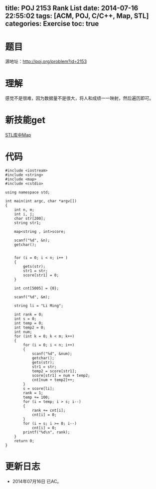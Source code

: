 ﻿title: POJ 2153 Rank List
date: 2014-07-16 22:55:02
tags: [ACM, POJ, C/C++, Map, STL]
categories: Exercise
toc: true
---
# 题目
源地址：http://poj.org/problem?id=2153

# 理解
感觉不是很难，因为数据量不是很大，将人和成绩一一映射，然后遍历即可。

<!-- more -->

# 新技能get
[STL库中Map](http://www.cplusplus.com/reference/map/map/?kw=map)

# 代码
```
#include <iostream>
#include <string>
#include <map>
#include <cstdio>

using namespace std;

int main(int argc, char *argv[])
{
    int n, m;
    int i, j;
    char str[200];
    string str1;

    map<string , int>score;

    scanf("%d", &n);
    getchar();


    for (i = 0; i < n; i++ )
    {
        gets(str);
        str1 = str;
        score[str1] = 0;
    }

    int cnt[5005] = {0};

    scanf("%d", &m);

    string li = "Li Ming";

    int rank = 0;
    int s = 0;
    int temp = 0;
    int temp2 = 0;
    int num;
    for (int k = 0; k < m; k++)
    {
        for (i = 0; i < n; i++)
        {
            scanf("%d", &num);
            getchar();
            gets(str);
            str1 = str;
            temp2 = score[str1];
            score[str1] = num + temp2;
            cnt[num + temp2]++;
        }
        s = score[li];
        rank = 1;
        temp += 100;
        for (i = temp; i > s; i--)
        {
            rank += cnt[i];
            cnt[i] = 0;
        }
        for (i = s; i >= 0; i--)
            cnt[i] = 0;
        printf("%d\n", rank);
    }
    return 0;
}

```

# 更新日志
- 2014年07月16日 已AC。